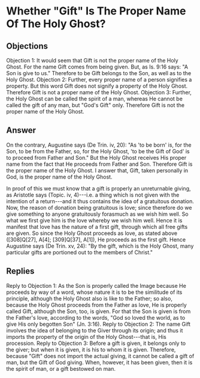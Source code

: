 # Whether "Gift" Is The Proper Name Of The Holy Ghost?
## Objections
Objection 1: It would seem that Gift is not the proper name of the Holy Ghost. For the name Gift comes from being given. But, as Is. 9:16 says: "A Son is give to us." Therefore to be Gift belongs to the Son, as well as to the Holy Ghost.
Objection 2: Further, every proper name of a person signifies a property. But this word Gift does not signify a property of the Holy Ghost. Therefore Gift is not a proper name of the Holy Ghost.
Objection 3: Further, the Holy Ghost can be called the spirit of a man, whereas He cannot be called the gift of any man, but "God's Gift" only. Therefore Gift is not the proper name of the Holy Ghost.
## Answer
On the contrary, Augustine says (De Trin. iv, 20): "As 'to be born' is, for the Son, to be from the Father, so, for the Holy Ghost, 'to be the Gift of God' is to proceed from Father and Son." But the Holy Ghost receives His proper name from the fact that He proceeds from Father and Son. Therefore Gift is the proper name of the Holy Ghost.
I answer that, Gift, taken personally in God, is the proper name of the Holy Ghost.

In proof of this we must know that a gift is properly an unreturnable giving, as Aristotle says (Topic. iv, 4)---i.e. a thing which is not given with the intention of a return---and it thus contains the idea of a gratuitous donation. Now, the reason of donation being gratuitous is love; since therefore do we give something to anyone gratuitously forasmuch as we wish him well. So what we first give him is the love whereby we wish him well. Hence it is manifest that love has the nature of a first gift, through which all free gifts are given. So since the Holy Ghost proceeds as love, as stated above ([308]Q[27], A[4]; [309]Q[37], A[1]), He proceeds as the first gift. Hence Augustine says (De Trin. xv, 24): "By the gift, which is the Holy Ghost, many particular gifts are portioned out to the members of Christ."
## Replies
Reply to Objection 1: As the Son is properly called the Image because He proceeds by way of a word, whose nature it is to be the similitude of its principle, although the Holy Ghost also is like to the Father; so also, because the Holy Ghost proceeds from the Father as love, He is properly called Gift, although the Son, too, is given. For that the Son is given is from the Father's love, according to the words, "God so loved the world, as to give His only begotten Son" (Jn. 3:16).
Reply to Objection 2: The name Gift involves the idea of belonging to the Giver through its origin; and thus it imports the property of the origin of the Holy Ghost---that is, His procession.
Reply to Objection 3: Before a gift is given, it belongs only to the giver; but when it is given, it is his to whom it is given. Therefore, because "Gift" does not import the actual giving, it cannot be called a gift of man, but the Gift of God giving. When, however, it has been given, then it is the spirit of man, or a gift bestowed on man.